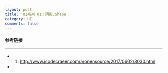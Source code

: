 ```yaml
---
layout: post
title:  UI系列 01：阴影,Shape
category: UI
comments: false
---
```


#### 参考链接
 ---
 
 * 1. <http://www.jcodecraeer.com/a/opensource/2017/0602/8030.html>
 * 
 
 
 
 
 
 
 
 
 
 
 
 
 
 
 
 
 
